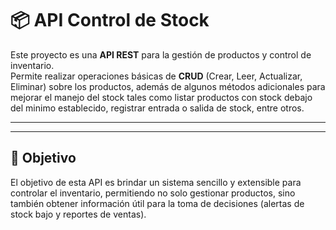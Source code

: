 # 📦 API Control de Stock

Este proyecto es una **API REST** para la gestión de productos y control de inventario.  
Permite realizar operaciones básicas de **CRUD** (Crear, Leer, Actualizar, Eliminar) sobre los productos, además de algunos métodos adicionales para mejorar el manejo del stock tales como listar productos con stock debajo del minimo establecido, registrar entrada o salida de stock, entre otros.

---

---
## 🚀 Objetivo

El objetivo de esta API es brindar un sistema sencillo y extensible para controlar el inventario, permitiendo no solo gestionar productos, sino también obtener información útil para la toma de decisiones (alertas de stock bajo y reportes de ventas).

